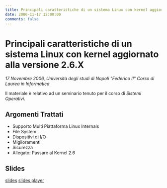 ```yaml
---
title: Principali caratteristiche di un sistema Linux con kernel aggiornato alla versione 2.6.X
date: 2006-11-17 12:00:00
comments: false
---
```


# Principali caratteristiche di un sistema Linux con kernel aggiornato alla versione 2.6.X

_17 Novembre 2006, Università degli studi di Napoli "Federico II"
Corso di Laurea in Informatica_

Il materiale è relativo ad un seminario tenuto per il corso di _Sistemi Operativi_.

## Argomenti Trattati

* Supporto Multi Piattaforma Linux Internals
* File System
* Dispositivi di I/O
* Miglioramenti
* Sicurezza
* Allegato: Passare al Kernel 2.6

## Slides

[<i class="fa fa-download" aria-hidden="true"></i> slides](/downloads/talks/linux-2_6-features.pdf)
[<i class="fa fa-info-circle" aria-hidden="true"></i> slides player](https://slideplayer.it/slide/7567/)
